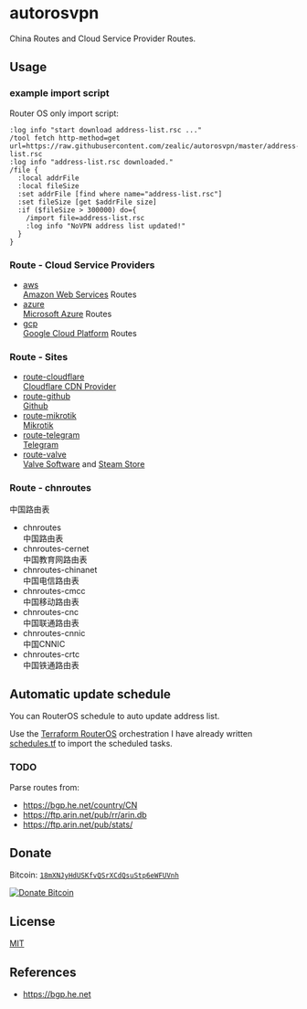 # autorosvpn
China Routes and Cloud Service Provider Routes.

## Usage

### example import script
Router OS only import script:

```shell
:log info "start download address-list.rsc ..."
/tool fetch http-method=get url=https://raw.githubusercontent.com/zealic/autorosvpn/master/address-list.rsc
:log info "address-list.rsc downloaded."
/file {
  :local addrFile
  :local fileSize
  :set addrFile [find where name="address-list.rsc"]
  :set fileSize [get $addrFile size]
  :if ($fileSize > 300000) do={
    /import file=address-list.rsc
    :log info "NoVPN address list updated!"
  }
}
```

### Route - Cloud Service Providers

* [aws](https://github.com/zealic/autorosvpn/tree/master/cloud/aws)  
  [Amazon Web Services](https://aws.amazon.com/cn/) Routes
* [azure](https://github.com/zealic/autorosvpn/tree/master/cloud/azure)  
  [Microsoft Azure](https://azure.microsoft.com/) Routes
* [gcp](https://github.com/zealic/autorosvpn/tree/master/cloud/gcp)  
  [Google Cloud Platform](https://cloud.google.com/) Routes

### Route - Sites

* [route-cloudflare](https://github.com/zealic/autorosvpn/tree/master/sites/cloudflare)  
  [Cloudflare CDN Provider](https://cloudflare.com)
* [route-github](https://github.com/zealic/autorosvpn/tree/master/sites/github)  
  [Github](https://github.com)
* [route-mikrotik](https://github.com/zealic/autorosvpn/tree/master/sites/mikrotik)  
  [Mikrotik](https://mikrotik.com)
* [route-telegram](https://github.com/zealic/autorosvpn/tree/master/sites/telegram)  
  [Telegram](https://telegram.org)
* [route-valve](https://github.com/zealic/autorosvpn/tree/master/sites/valve)  
  [Valve Software](https://valvesoftware.com) and [Steam Store](https://sotre.steampowered.com)

### Route - chnroutes
中国路由表

* chnroutes  
  中国路由表
* chnroutes-cernet  
  中国教育网路由表
* chnroutes-chinanet  
  中国电信路由表
* chnroutes-cmcc  
  中国移动路由表
* chnroutes-cnc  
  中国联通路由表
* chnroutes-cnnic  
  中国CNNIC
* chnroutes-crtc  
  中国铁通路由表

## Automatic update schedule
You can RouterOS schedule to auto update address list.

Use the [Terraform RouterOS](https://registry.terraform.io/providers/terraform-routeros/routeros/latest/docs) orchestration I have already written [schedules.tf](./schedules.tf) to import the scheduled tasks.

### TODO
Parse routes from:

* https://bgp.he.net/country/CN
* https://ftp.arin.net/pub/rr/arin.db
* https://ftp.arin.net/pub/stats/

## Donate

Bitcoin: [`18mXNJyHdUSKfvQSrXCdQsuStp6eWFUVnh`][donate-url]

[![Donate Bitcoin][donate-image]][donate-url]

## License
[MIT](./LICENSE)

## References
- https://bgp.he.net

[donate-image]:   https://github.com/zealic/vanitygen-hd/blob/master/donate.png
[donate-url]:     https://www.blockchain.com/btc/address/18mXNJyHdUSKfvQSrXCdQsuStp6eWFUVnh

